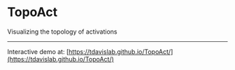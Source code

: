 # TopoAct
Visualizing the topology of activations 

<hr>

Interactive demo at: [https://tdavislab.github.io/TopoAct/](https://tdavislab.github.io/TopoAct/)
